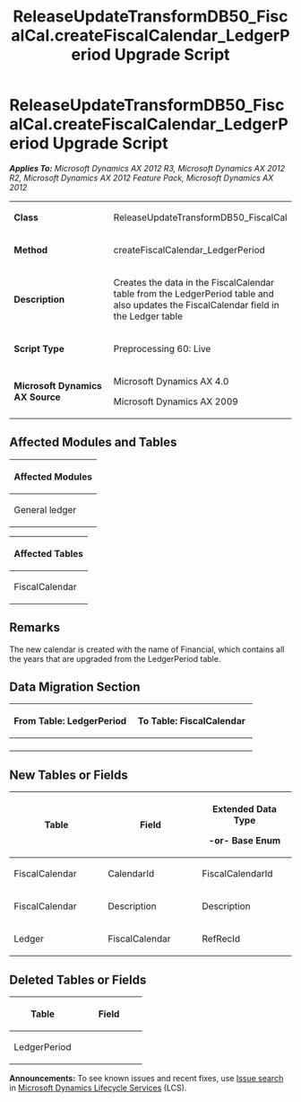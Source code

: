 ﻿---
title: ReleaseUpdateTransformDB50_FiscalCal.createFiscalCalendar_LedgerPeriod Upgrade Script
TOCTitle: ReleaseUpdateTransformDB50_FiscalCal.createFiscalCalendar_LedgerPeriod Upgrade Script
ms:assetid: 06354399-ef68-cc53-3278-7df80e83bdfa
ms:mtpsurl: https://msdn.microsoft.com/en-us/library/JJ684731(v=AX.60)
ms:contentKeyID: 49706427
ms.date: 05/18/2015
mtps_version: v=AX.60
---

# ReleaseUpdateTransformDB50\_FiscalCal.createFiscalCalendar\_LedgerPeriod Upgrade Script 


_**Applies To:** Microsoft Dynamics AX 2012 R3, Microsoft Dynamics AX 2012 R2, Microsoft Dynamics AX 2012 Feature Pack, Microsoft Dynamics AX 2012_

<table>
<colgroup>
<col style="width: 50%" />
<col style="width: 50%" />
</colgroup>
<tbody>
<tr class="odd">
<td><p><strong>Class</strong></p></td>
<td><p>ReleaseUpdateTransformDB50_FiscalCal</p></td>
</tr>
<tr class="even">
<td><p><strong>Method</strong></p></td>
<td><p>createFiscalCalendar_LedgerPeriod</p></td>
</tr>
<tr class="odd">
<td><p><strong>Description</strong></p></td>
<td><p>Creates the data in the FiscalCalendar table from the LedgerPeriod table and also updates the FiscalCalendar field in the Ledger table</p></td>
</tr>
<tr class="even">
<td><p><strong>Script Type</strong></p></td>
<td><p>Preprocessing 60: Live</p></td>
</tr>
<tr class="odd">
<td><p><strong>Microsoft Dynamics AX Source</strong></p></td>
<td><p>Microsoft Dynamics AX 4.0</p>
<p>Microsoft Dynamics AX 2009</p></td>
</tr>
</tbody>
</table>


## Affected Modules and Tables

<table>
<colgroup>
<col style="width: 100%" />
</colgroup>
<thead>
<tr class="header">
<th><p>Affected Modules</p></th>
</tr>
</thead>
<tbody>
<tr class="odd">
<td><p>General ledger</p></td>
</tr>
</tbody>
</table>


<table>
<colgroup>
<col style="width: 100%" />
</colgroup>
<thead>
<tr class="header">
<th><p>Affected Tables</p></th>
</tr>
</thead>
<tbody>
<tr class="odd">
<td><p>FiscalCalendar</p></td>
</tr>
</tbody>
</table>


## Remarks

The new calendar is created with the name of Financial, which contains all the years that are upgraded from the LedgerPeriod table.

## Data Migration Section

<table>
<colgroup>
<col style="width: 50%" />
<col style="width: 50%" />
</colgroup>
<thead>
<tr class="header">
<th><p>From Table: LedgerPeriod</p></th>
<th><p>To Table: FiscalCalendar</p></th>
</tr>
</thead>
<tbody>
<tr class="odd">
<td><p></p></td>
<td><p></p></td>
</tr>
</tbody>
</table>


## New Tables or Fields

<table>
<colgroup>
<col style="width: 33%" />
<col style="width: 33%" />
<col style="width: 33%" />
</colgroup>
<thead>
<tr class="header">
<th><p>Table</p></th>
<th><p>Field</p></th>
<th><p>Extended Data Type</p>
<p>-or- Base Enum</p></th>
</tr>
</thead>
<tbody>
<tr class="odd">
<td><p>FiscalCalendar</p></td>
<td><p>CalendarId</p></td>
<td><p>FiscalCalendarId</p></td>
</tr>
<tr class="even">
<td><p>FiscalCalendar</p></td>
<td><p>Description</p></td>
<td><p>Description</p></td>
</tr>
<tr class="odd">
<td><p>Ledger</p></td>
<td><p>FiscalCalendar</p></td>
<td><p>RefRecId</p></td>
</tr>
</tbody>
</table>


## Deleted Tables or Fields

<table>
<colgroup>
<col style="width: 50%" />
<col style="width: 50%" />
</colgroup>
<thead>
<tr class="header">
<th><p>Table</p></th>
<th><p>Field</p></th>
</tr>
</thead>
<tbody>
<tr class="odd">
<td><p>LedgerPeriod</p></td>
<td><p></p></td>
</tr>
</tbody>
</table>

  
**Announcements:** To see known issues and recent fixes, use [Issue search](http://go.microsoft.com/fwlink/?linkid=389258) in [Microsoft Dynamics Lifecycle Services](http://go.microsoft.com/fwlink/?linkid=306505) (LCS).

